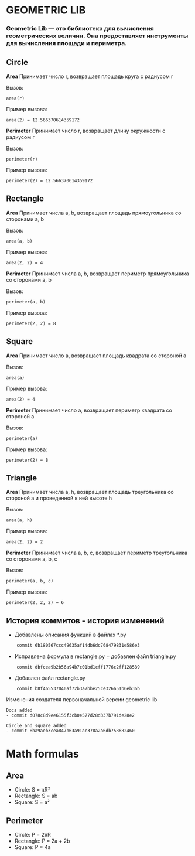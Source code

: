 # GEOMETRIC LIB
### Geometriс Lib — это библиотека для вычисления геометрических величин. Она предоставляет инструменты для вычисления площади и периметра.
## Circle
**Area**
Принимает число r, возвращает площадь круга с радиусом r

Вызов:
```
area(r)
```

Пример вызова: 
```
area(2) = 12.566370614359172
```

**Perimeter**
Принимает число r, возвращает длину окружности с радиусом r

Вызов:
```
perimeter(r)
```

Пример вызова: 
```
perimeter(2) = 12.566370614359172
```

## Rectangle
**Area**
Принимает числа a, b, возвращает площадь прямоугольника со сторонами a, b

Вызов:
```
area(a, b)
```

Пример вызова: 
```
area(2, 2) = 4
```

**Perimeter**
Принимает числа a, b, возвращает периметр прямоугольника со сторонами a, b

Вызов:
```
perimeter(a, b)
```

Пример вызова: 
```
perimeter(2, 2) = 8
```

## Square
**Area**
Принимает число a, возвращает площадь квадрата со стороной a

Вызов:
```
area(a)
```

Пример вызова: 
```
area(2) = 4
```

**Perimeter**
Принимает число a, возвращает периметр квадрата со стороной a

Вызов:
```
perimeter(a)
```

Пример вызова: 
```
perimeter(2) = 8
```

## Triangle
**Area**
Принимает числа a, h, возвращает площадь треугольника со стороной а и проведенной к ней высоте h

Вызов:
```
area(a, h)
```

Пример вызова: 
```
area(2, 2) = 2
```

**Perimeter**
Принимает числа a, b, c, возвращает периметр треугольника со сторонами  a, b, c

Вызов:
```
perimeter(a, b, c)
```

Пример вызова: 
```
perimeter(2, 2, 2) = 6
```

## История коммитов - история изменений
- Добавлены описания функций в файлах *.py
```
    commit 6b180567ccc49635af14db6dc768479831e586e3 
```
- Исправлена формула в rectangle.py + добавлен файл triangle.py
```
    commit dbfcea9b2b56a94b7c01bd1cff1776c2ff128589
```
- Добавлен файл rectangle.py
```
    commit b8f465537040af72b3a7bbe25ce326a51b6eb36b
```
Изменения создателя первоначальной версии geometric lib
```
Docs added
- commit d078c8d9ee6155f3cb0e577d28d337b791de28e2

Circle and square added
- commit 8ba9aeb3cea847b63a91ac378a2a6db758682460
```
# Math formulas
## Area
- Circle: S = πR²
- Rectangle: S = ab
- Square: S = a²

## Perimeter
- Circle: P = 2πR
- Rectangle: P = 2a + 2b
- Square: P = 4a